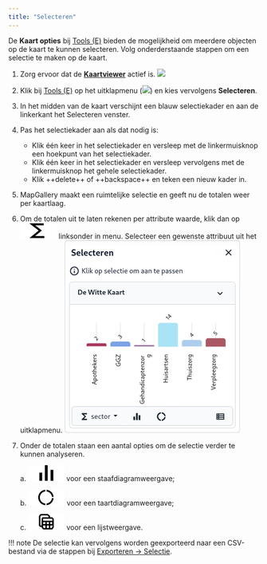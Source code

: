 ```yaml
---
title: "Selecteren"
---
```


De **Kaart opties** bij [Tools (E)](../map/#e-kaartnavigatie-tools) bieden de mogelijkheid om meerdere
objecten op de kaart te kunnen selecteren. Volg onderderstaande stappen om een selectie te maken op de kaart.

1. Zorg ervoor dat de [**Kaartviewer**](../map) actief is. ![](/assets/img/user-extra-menu.png#right)

2. Klik bij [Tools (E)](../map/#e-kaartnavigatie-tools) op het uitklapmenu (![](/assets/svg/dot.svg))
   en kies vervolgens **Selecteren**.

3. In het midden van de kaart verschijnt een blauw selectiekader en aan de linkerkant het Selecteren venster.

4. Pas het selectiekader aan als dat nodig is:
    - Klik één keer in het selectiekader en versleep met de linkermuisknop een hoekpunt van het selectiekader.
    - Klik één keer in het selectiekader en versleep vervolgens met de linkermuisknop het gehele selectiekader.
    - Klik ++delete++ of ++backspace++ en teken een nieuw kader in.

5. MapGallery maakt een ruimtelijke selectie en geeft nu de totalen weer per kaartlaag.

6. Om de totalen uit te laten rekenen per attribute waarde, klik dan op ![](m.svg) linksonder in menu. Selecteer een gewenste attribuut uit het uitklapmenu.
![](barchart.png#right)
7. Onder de totalen staan een aantal opties om de selectie verder te kunnen analyseren.
   
      a. ![](staaf.svg) voor een staafdiagramweergave;

      b. ![](taart.svg) voor een taartdiagramweergave;

      c. ![](lijst.svg) voor een lijstweergave. 

!!! note 
      De selectie kan vervolgens worden geexporteerd naar een CSV-bestand via de stappen bij [Exporteren -> Selectie](../export/).